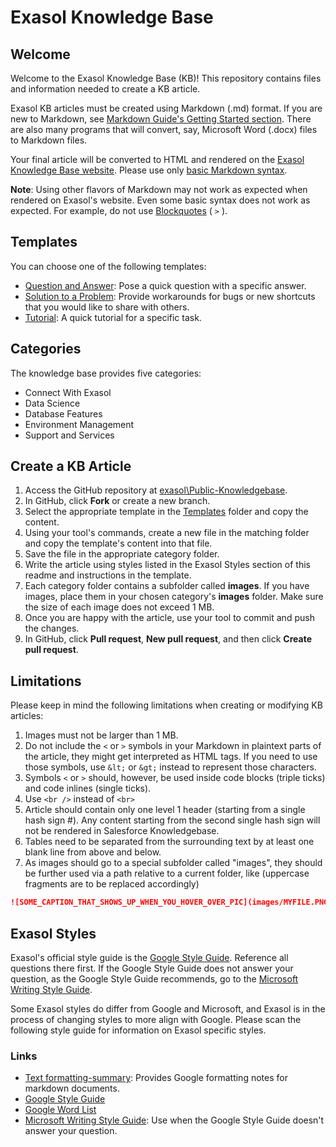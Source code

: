 # Exasol Knowledge Base

## Welcome

Welcome to the Exasol Knowledge Base (KB)! This repository contains files and information needed to create a KB article.

Exasol KB articles must be created using Markdown (.md) format. If you are new to Markdown, see [Markdown Guide's Getting Started section](https://www.markdownguide.org/getting-started/). There are also many programs that will convert, say, Microsoft Word (.docx) files to Markdown files.

Your final article will be converted to HTML and rendered on the [Exasol Knowledge Base website](https://exasol.my.site.com). Please use only [basic Markdown syntax](https://www.markdownguide.org/basic-syntax/).

__Note__: Using other flavors of Markdown may not work as expected when rendered on Exasol's website. Even some basic syntax does not work as expected. For example, do not use [Blockquotes](https://www.markdownguide.org/basic-syntax/#blockquotes-1) ( `>` ).

## Templates

You can choose one of the following templates:

- [Question and Answer](Templates/QuestionAndAnswer.md): Pose a quick question with a specific answer.
- [Solution to a Problem](Templates/SolutionToAProblem.md): Provide workarounds for bugs or new shortcuts that you would like to share with others.
- [Tutorial](Templates/Tutorial.md): A quick tutorial for a specific task.

## Categories

The knowledge base provides five categories:

- Connect With Exasol
- Data Science
- Database Features
- Environment Management
- Support and Services

## Create a KB Article

1. Access the GitHub repository at [exasol\Public-Knowledgebase](https://github.com/exasol/Public-Knowledgebase).
1. In GitHub, click __Fork__ or create a new branch.
1. Select the appropriate template in the [Templates](/Templates) folder and copy the content.
1. Using your tool's commands, create a new file in the matching folder and copy the template's content into that file.  
1. Save the file in the appropriate category folder.
1. Write the article using styles listed in the Exasol Styles section of this readme and instructions in the template.
1. Each category folder contains a subfolder called __images__. If you have images, place them in your chosen category's __images__ folder. Make sure the size of each image does not exceed 1 MB.
1. Once you are happy with the article, use your tool to commit and push the changes.
1. In GitHub, click __Pull request__, __New pull request__, and then click __Create pull request__.

## Limitations

Please keep in mind the following limitations when creating or modifying KB articles:

1. Images must not be larger than 1 MB.
1. Do not include the `<` or `>` symbols in your Markdown in plaintext parts of the article, they might get interpreted as HTML tags. If you need to use those symbols, use `&lt;` or `&gt;` instead to represent those characters.
1. Symbols `<` or `>` should, however, be used inside code blocks (triple ticks) and code inlines (single ticks).
1. Use `<br />` instead of `<br>`
1. Article should contain only one level 1 header (starting from a single hash sign #). Any content starting from the second single hash sign will not be rendered in Salesforce Knowledgebase.
1. Tables need to be separated from the surrounding text by at least one blank line from above and below.
1. As images should go to a special subfolder called "images", they should be further used via a path relative to a current folder, like (uppercase fragments are to be replaced accordingly)

```markdown
![SOME_CAPTION_THAT_SHOWS_UP_WHEN_YOU_HOVER_OVER_PIC](images/MYFILE.PNG)
```

## Exasol Styles

Exasol's official style guide is the [Google Style Guide](https://developers.google.com/style). Reference all questions there first. If the Google Style Guide does not answer your question, as the Google Style Guide recommends, go to the [Microsoft Writing Style Guide](https://docs.microsoft.com/en-us/style-guide/welcome/).

Some Exasol styles do differ from Google and Microsoft, and Exasol is in the process of changing styles to more align with Google. Please scan the following style guide for information on Exasol specific styles.

### Links

- [Text formatting-summary](https://developers.google.com/style/text-formatting): Provides Google formatting notes for markdown documents.
- [Google Style Guide](https://developers.google.com/style)
- [Google Word List](https://developers.google.com/style/word-list)
- [Microsoft Writing Style Guide](https://docs.microsoft.com/en-us/style-guide/welcome/): Use when the Google Style Guide doesn't answer your question.
